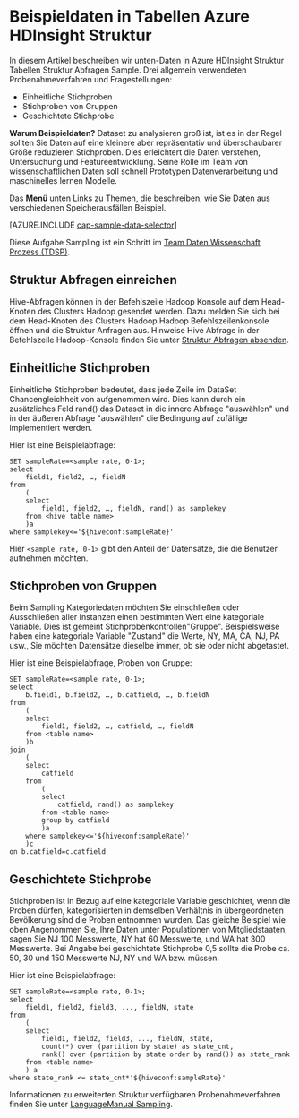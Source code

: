 <properties
    pageTitle="Daten in Tabellen Azure HDInsight Struktur | Microsoft Azure"
    description="Sie Samplingdaten in Azure HDInsight (Hadopop) Struktur Tabellen"
    services="machine-learning,hdinsight"
    documentationCenter=""
    authors="bradsev"
    manager="jhubbard"
    editor="cgronlun"  />

<tags
    ms.service="machine-learning"
    ms.workload="data-services"
    ms.tgt_pltfrm="na"
    ms.devlang="na"
    ms.topic="article"
    ms.date="09/19/2016"
    ms.author="hangzh;bradsev" />

# <a name="sample-data-in-azure-hdinsight-hive-tables"></a>Beispieldaten in Tabellen Azure HDInsight Struktur

In diesem Artikel beschreiben wir unten-Daten in Azure HDInsight Struktur Tabellen Struktur Abfragen Sample. Drei allgemein verwendeten Probenahmeverfahren und Fragestellungen:

* Einheitliche Stichproben
* Stichproben von Gruppen
* Geschichtete Stichprobe

**Warum Beispieldaten?**
Dataset zu analysieren groß ist, ist es in der Regel sollten Sie Daten auf eine kleinere aber repräsentativ und überschaubarer Größe reduzieren Stichproben. Dies erleichtert die Daten verstehen, Untersuchung und Featureentwicklung. Seine Rolle im Team von wissenschaftlichen Daten soll schnell Prototypen Datenverarbeitung und maschinelles lernen Modelle.

Das **Menü** unten Links zu Themen, die beschreiben, wie Sie Daten aus verschiedenen Speicherausfällen Beispiel.

[AZURE.INCLUDE [cap-sample-data-selector](../../includes/cap-sample-data-selector.md)]

Diese Aufgabe Sampling ist ein Schritt im [Team Daten Wissenschaft Prozess (TDSP)](https://azure.microsoft.com/documentation/learning-paths/cortana-analytics-process/).


## <a name="how-to-submit-hive-queries"></a>Struktur Abfragen einreichen
Hive-Abfragen können in der Befehlszeile Hadoop Konsole auf dem Head-Knoten des Clusters Hadoop gesendet werden. Dazu melden Sie sich bei dem Head-Knoten des Clusters Hadoop Hadoop Befehlszeilenkonsole öffnen und die Struktur Anfragen aus. Hinweise Hive Abfrage in der Befehlszeile Hadoop-Konsole finden Sie unter [Struktur Abfragen absenden](machine-learning-data-science-move-hive-tables.md#submit).

## <a name="uniform"></a>Einheitliche Stichproben
Einheitliche Stichproben bedeutet, dass jede Zeile im DataSet Chancengleichheit von aufgenommen wird. Dies kann durch ein zusätzliches Feld rand() das Dataset in die innere Abfrage "auswählen" und in der äußeren Abfrage "auswählen" die Bedingung auf zufällige implementiert werden.

Hier ist eine Beispielabfrage:

    SET sampleRate=<sample rate, 0-1>;
    select
        field1, field2, …, fieldN
    from
        (
        select
            field1, field2, …, fieldN, rand() as samplekey
        from <hive table name>
        )a
    where samplekey<='${hiveconf:sampleRate}'

Hier `<sample rate, 0-1>` gibt den Anteil der Datensätze, die die Benutzer aufnehmen möchten.

## <a name="group"></a>Stichproben von Gruppen

Beim Sampling Kategoriedaten möchten Sie einschließen oder Ausschließen aller Instanzen einen bestimmten Wert eine kategoriale Variable. Dies ist gemeint Stichprobenkontrollen"Gruppe".
Beispielsweise haben eine kategoriale Variable "Zustand" die Werte, NY, MA, CA, NJ, PA usw., Sie möchten Datensätze dieselbe immer, ob sie oder nicht abgetastet.

Hier ist eine Beispielabfrage, Proben von Gruppe:

    SET sampleRate=<sample rate, 0-1>;
    select
        b.field1, b.field2, …, b.catfield, …, b.fieldN
    from
        (
        select
            field1, field2, …, catfield, …, fieldN
        from <table name>
        )b
    join
        (
        select
            catfield
        from
            (
            select
                catfield, rand() as samplekey
            from <table name>
            group by catfield
            )a
        where samplekey<='${hiveconf:sampleRate}'
        )c
    on b.catfield=c.catfield

## <a name="stratified"></a>Geschichtete Stichprobe

Stichproben ist in Bezug auf eine kategoriale Variable geschichtet, wenn die Proben dürfen, kategorisierten in demselben Verhältnis in übergeordneten Bevölkerung sind die Proben entnommen wurden. Das gleiche Beispiel wie oben Angenommen Sie, Ihre Daten unter Populationen von Mitgliedstaaten, sagen Sie NJ 100 Messwerte, NY hat 60 Messwerte, und WA hat 300 Messwerte. Bei Angabe bei geschichtete Stichprobe 0,5 sollte die Probe ca. 50, 30 und 150 Messwerte NJ, NY und WA bzw. müssen.

Hier ist eine Beispielabfrage:

    SET sampleRate=<sample rate, 0-1>;
    select
        field1, field2, field3, ..., fieldN, state
    from
        (
        select
            field1, field2, field3, ..., fieldN, state,
            count(*) over (partition by state) as state_cnt,
            rank() over (partition by state order by rand()) as state_rank
        from <table name>
        ) a
    where state_rank <= state_cnt*'${hiveconf:sampleRate}'


Informationen zu erweiterten Struktur verfügbaren Probenahmeverfahren finden Sie unter [LanguageManual Sampling](https://cwiki.apache.org/confluence/display/Hive/LanguageManual+Sampling).
